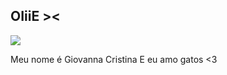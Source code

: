 ## OIiiE ><
![](https://blog-static.petlove.com.br/wp-content/uploads/2021/08/Gato-filhote-1.jpg?_gl=1*mfdve5*_gcl_au*NDQxNjAwNjgyLjE3MjI1NDI0NzY.&_ga=2.82160918.1280150887.1722542476-1154453604.1722542476)

Meu nome é Giovanna Cristina
E eu amo gatos <3

<!--
**nana680/nana680** is a ✨ _special_ ✨ repository because its `README.md` (this file) appears on your GitHub profile.

Here are some ideas to get you started:

- 🔭 I’m currently working on ...
- 🌱 I’m currently learning ...
- 👯 I’m looking to collaborate on ...
- 🤔 I’m looking for help with ...
- 💬 Ask me about ...
- 📫 How to reach me: ...
- 😄 Pronouns: ...
- ⚡ Fun fact: ...
-->
